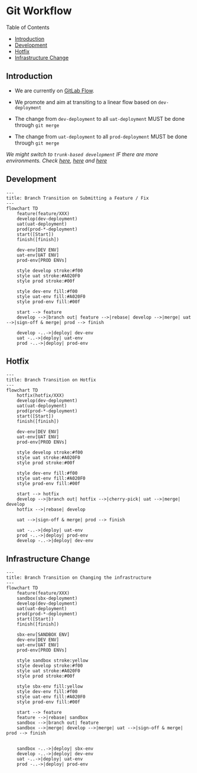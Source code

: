 # Git Workflow <!-- omit in toc -->

Table of Contents

- [Introduction](#introduction)
- [Development](#development)
- [Hotfix](#hotfix)
- [Infrastructure Change](#infrastructure-change)

## Introduction

- We are currently on [GitLab Flow](https://about.gitlab.com/topics/version-control/what-is-gitlab-flow).

- We promote and aim at transiting to a linear flow based on `dev-deployment`
- The change from `dev-deployment` to all `uat-deployment` MUST be done through `git merge`
- The change from `uat-deployment` to all `prod-deployment` MUST be done through `git merge`

*We might switch to `trunk-based development` IF there are more environments. Check [here](https://www.atlassian.com/continuous-delivery/continuous-integration/trunk-based-development "Trunk-based development - Learn why this version control management practice is common practice among DevOps teams."), [here](https://trunkbaseddevelopment.com "Trunk Based Development: Introduction") and [here](https://cloud.google.com/architecture/devops/devops-tech-trunk-based-development "Prevent merge-conflict hassles with trunk-based development practices")*

## Development

```mermaid
---
title: Branch Transition on Submitting a Feature / Fix
---
flowchart TD
    feature(feature/XXX)
    develop(dev-deployment)
    uat(uat-deployment)
    prod(prod-*-deployment)
    start([Start])
    finish([finish])

    dev-env[DEV ENV]
    uat-env[UAT ENV]
    prod-env[PROD ENVs]

    style develop stroke:#f00
    style uat stroke:#A020F0
    style prod stroke:#00f

    style dev-env fill:#f00
    style uat-env fill:#A020F0
    style prod-env fill:#00f

    start --> feature
    develop -->|branch out| feature -->|rebase| develop -->|merge| uat -->|sign-off & merge| prod --> finish

    develop -..->|deploy| dev-env
    uat -..->|deploy| uat-env
    prod -..->|deploy| prod-env
```

## Hotfix

```mermaid
---
title: Branch Transition on Hotfix
---
flowchart TD
    hotfix(hotfix/XXX)
    develop(dev-deployment)
    uat(uat-deployment)
    prod(prod-*-deployment)
    start([Start])
    finish([finish])

    dev-env[DEV ENV]
    uat-env[UAT ENV]
    prod-env[PROD ENVs]

    style develop stroke:#f00
    style uat stroke:#A020F0
    style prod stroke:#00f

    style dev-env fill:#f00
    style uat-env fill:#A020F0
    style prod-env fill:#00f

    start --> hotfix
    develop -->|branch out| hotfix -->|cherry-pick| uat -->|merge| develop
    hotfix -->|rebase| develop

    uat -->|sign-off & merge| prod --> finish

    uat -..->|deploy| uat-env
    prod -..->|deploy| prod-env
    develop -..->|deploy| dev-env
```

## Infrastructure Change

```mermaid
---
title: Branch Transition on Changing the infrastructure
---
flowchart TD
    feature(feature/XXX)
    sandbox(sbx-deployment)
    develop(dev-deployment)
    uat(uat-deployment)
    prod(prod-*-deployment)
    start([Start])
    finish([finish])

    sbx-env[SANDBOX ENV]
    dev-env[DEV ENV]
    uat-env[UAT ENV]
    prod-env[PROD ENVs]

    style sandbox stroke:yellow
    style develop stroke:#f00
    style uat stroke:#A020F0
    style prod stroke:#00f

    style sbx-env fill:yellow
    style dev-env fill:#f00
    style uat-env fill:#A020F0
    style prod-env fill:#00f

    start --> feature
    feature -->|rebase| sandbox
    sandbox -->|branch out| feature
    sandbox -->|merge| develop -->|merge| uat -->|sign-off & merge| prod --> finish


    sandbox -..->|deploy| sbx-env
    develop -..->|deploy| dev-env
    uat -..->|deploy| uat-env
    prod -..->|deploy| prod-env
```
